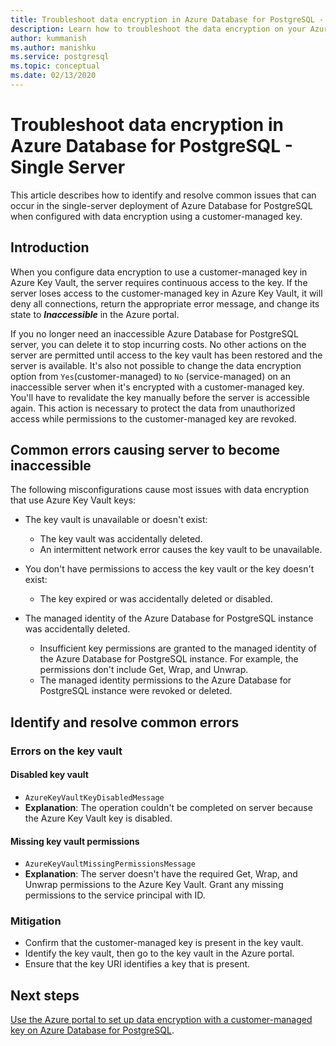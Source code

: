 ```yaml
---
title: Troubleshoot data encryption in Azure Database for PostgreSQL - Single Server 
description: Learn how to troubleshoot the data encryption on your Azure Database for PostgreSQL - Single Server
author: kummanish
ms.author: manishku
ms.service: postgresql
ms.topic: conceptual
ms.date: 02/13/2020
---
```


# Troubleshoot data encryption in Azure Database for PostgreSQL - Single Server

This article describes how to identify and resolve common issues that can occur in the single-server deployment of Azure Database for PostgreSQL when configured with data encryption using a customer-managed key.

## Introduction

When you configure data encryption to use a customer-managed key in Azure Key Vault, the server requires continuous access to the key. If the server loses access to the customer-managed key in Azure Key Vault, it will deny all connections, return the appropriate error message, and change its state to ***Inaccessible*** in the Azure portal.

If you no longer need an inaccessible Azure Database for PostgreSQL server, you can delete it to stop incurring costs. No other actions on the server are permitted until access to the key vault has been restored and the server is available. It's also not possible to change the data encryption option from `Yes`(customer-managed) to `No` (service-managed) on an inaccessible server when it's encrypted with a customer-managed key. You'll have to revalidate the key manually before the server is accessible again. This action is necessary to protect the data from unauthorized access while permissions to the customer-managed key are revoked.

## Common errors causing server to become inaccessible

The following misconfigurations cause most issues with data encryption that use Azure Key Vault keys:

- The key vault is unavailable or doesn't exist:
  - The key vault was accidentally deleted.
  - An intermittent network error causes the key vault to be unavailable.

- You don't have permissions to access the key vault or the key doesn't exist:
  - The key expired or was accidentally deleted or disabled.
- The managed identity of the Azure Database for PostgreSQL instance was accidentally deleted.
  - Insufficient key permissions are granted to the managed identity of the Azure Database for PostgreSQL instance. For example, the permissions don't include Get, Wrap, and Unwrap.
  - The managed identity permissions to the Azure Database for PostgreSQL instance were revoked or deleted.

## Identify and resolve common errors

### Errors on the key vault

#### Disabled key vault

- `AzureKeyVaultKeyDisabledMessage`
- **Explanation**: The operation couldn't be completed on server because the Azure Key Vault key is disabled.

#### Missing key vault permissions

- `AzureKeyVaultMissingPermissionsMessage`
- **Explanation**: The server doesn't have the required Get, Wrap, and Unwrap permissions to the Azure Key Vault. Grant any missing permissions to the service principal with ID.

### Mitigation

- Confirm that the customer-managed key is present in the key vault.
- Identify the key vault, then go to the key vault in the Azure portal.
- Ensure that the key URI identifies a key that is present.

## Next steps

[Use the Azure portal to set up data encryption with a customer-managed key on Azure Database for PostgreSQL](howto-data-encryption-portal.md).
